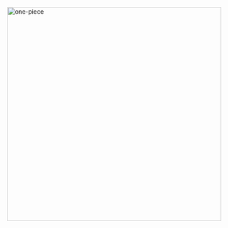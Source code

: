 <img src="https://media.tenor.com/aF-wyBDoI84AAAAd/one-piece.gif" alt="one-piece" title="one-piece" width="500" align="center"/>
